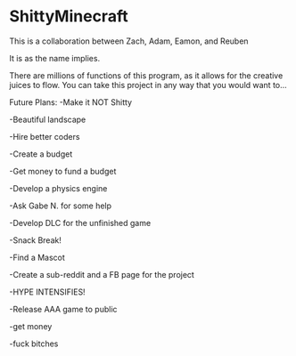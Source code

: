 ShittyMinecraft
===============
This is a collaboration between Zach, Adam, Eamon, and Reuben

It is as the name implies.

There are millions of functions of this program, as it allows for the creative juices to flow.
You can take this project in any way that you would want to...

Future Plans:
-Make it NOT Shitty

-Beautiful landscape

-Hire better coders

-Create a budget

-Get money to fund a budget

-Develop a physics engine

-Ask Gabe N. for some help

-Develop DLC for the unfinished game

-Snack Break!

-Find a Mascot

-Create a sub-reddit and a FB page for the project

-HYPE INTENSIFIES!

-Release AAA game to public

-get money

-fuck bitches

